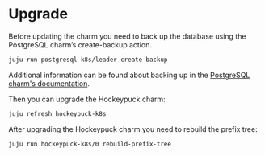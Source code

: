 # Upgrade

Before updating the charm you need to back up the database using the PostgreSQL charm’s create-backup action.

```bash
juju run postgresql-k8s/leader create-backup
```

Additional information can be found about backing up in the [PostgreSQL charm's documentation](https://charmhub.io/postgresql-k8s/docs/h-configure-s3-aws).

Then you can upgrade the Hockeypuck charm:

```bash
juju refresh hockeypuck-k8s
```
After upgrading the Hockeypuck charm you need to rebuild the prefix tree:

```bash
juju run hockeypuck-k8s/0 rebuild-prefix-tree
```